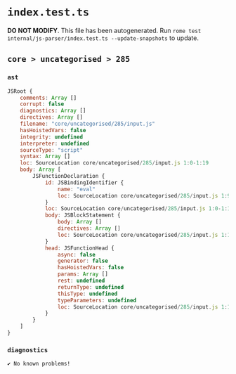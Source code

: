 # `index.test.ts`

**DO NOT MODIFY**. This file has been autogenerated. Run `rome test internal/js-parser/index.test.ts --update-snapshots` to update.

## `core > uncategorised > 285`

### `ast`

```javascript
JSRoot {
	comments: Array []
	corrupt: false
	diagnostics: Array []
	directives: Array []
	filename: "core/uncategorised/285/input.js"
	hasHoistedVars: false
	integrity: undefined
	interpreter: undefined
	sourceType: "script"
	syntax: Array []
	loc: SourceLocation core/uncategorised/285/input.js 1:0-1:19
	body: Array [
		JSFunctionDeclaration {
			id: JSBindingIdentifier {
				name: "eval"
				loc: SourceLocation core/uncategorised/285/input.js 1:9-1:13 (eval)
			}
			loc: SourceLocation core/uncategorised/285/input.js 1:0-1:19
			body: JSBlockStatement {
				body: Array []
				directives: Array []
				loc: SourceLocation core/uncategorised/285/input.js 1:16-1:19
			}
			head: JSFunctionHead {
				async: false
				generator: false
				hasHoistedVars: false
				params: Array []
				rest: undefined
				returnType: undefined
				thisType: undefined
				typeParameters: undefined
				loc: SourceLocation core/uncategorised/285/input.js 1:13-1:15
			}
		}
	]
}
```

### `diagnostics`

```
✔ No known problems!

```
